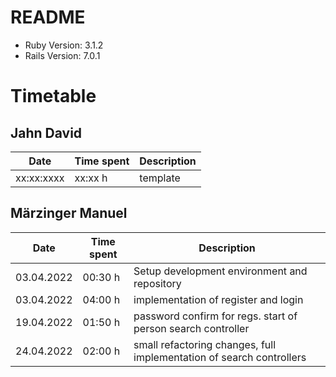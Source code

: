 # README

- Ruby Version: 3.1.2
- Rails Version: 7.0.1

# Timetable

## Jahn David

| Date       | Time spent | Description |
| ---------- | ---------- | ----------- |
| xx:xx:xxxx | xx:xx h    | template    |

## Märzinger Manuel

| Date       | Time spent | Description                                  |
| ---------- | ---------- | -------------------------------------------- |
| 03.04.2022 | 00:30 h    | Setup development environment and repository |
| 03.04.2022 | 04:00 h    | implementation of register and login         |
| 19.04.2022 | 01:50 h    | password confirm for regs. start of person search controller |
| 24.04.2022 | 02:00 h    | small refactoring changes, full implementation of search controllers |
